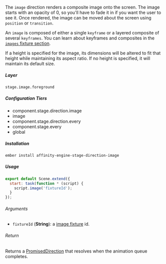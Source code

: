 The `image` direction renders a composite image onto the screen. The image starts with an opacity of 0, so you'll have to fade it in if you want the user to see it. Once rendered, the image can be moved about the screen using `position` or `transition`.

An `image` is composed of either a single `keyframe` or a layered composite of several `keyframes`. You can learn about keyframes and composites in the [`images` fixture section](#/stage/fixtures/images).

If a height is specified for the image, its dimensions will be altered to fit that height while maintaining its aspect ratio. If no height is specified, it will maintain its default size.

##### Layer

`stage.image.foreground`

##### Configuration Tiers

* component.stage.direction.image
* image
* component.stage.direction.every
* component.stage.every
* global

##### Installation

```bash
ember install affinity-engine-stage-direction-image
```

##### Usage

```js
export default Scene.extend({
  start: task(function * (script) {
    script.image('fixtureId');
  }
});
```

###### Arguments

* `fixtureId` (**String**): a [image fixture](#/engine/fixtures/images) id.

###### Return

Returns a [PromisedDirection](#/stage/directions#promised_direction) that resolves when the animation queue completes.
